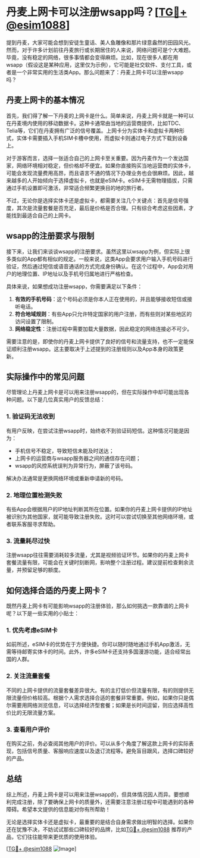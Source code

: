 # 丹麦上网卡可以注册wsapp吗？[[TG💪+ @esim1088](https://t.me/s/esim1088)]

提到丹麦，大家可能会想到安徒生童话、美人鱼雕像和那片绿意盎然的田园风光。然而，对于许多计划前往丹麦旅行或长期居住的人来说，网络问题可是个大难题。毕竟，没有稳定的网络，很多事情都会变得麻烦。比如，现在很多人都在用wsapp（假设这是某种应用，这里仅为示例），它可能是社交软件、支付工具，或者是一个非常实用的生活类App。那么问题来了：丹麦上网卡可以注册wsapp吗？

## 丹麦上网卡的基本情况

首先，我们得了解一下丹麦的上网卡是什么。简单来说，丹麦上网卡就是一种可以在丹麦境内使用的移动数据卡。这种卡通常由当地的运营商提供，比如TDC、Telia等，它们在丹麦拥有广泛的信号覆盖。上网卡分为实体卡和虚拟卡两种形式，实体卡需要插入手机SIM卡槽中使用，而虚拟卡则通过电子方式下载到设备上。

对于游客而言，选择一张适合自己的上网卡至关重要。因为丹麦作为一个发达国家，网络环境相对稳定，但价格却不便宜。如果你直接购买当地运营商的实体卡，可能会发现流量费用高昂，而且语言不通的情况下办理业务也会很麻烦。因此，越来越多的人开始倾向于选择虚拟卡，也就是eSIM卡。eSIM卡无需物理插拔，只需通过手机设置即可激活，非常适合频繁更换目的地的旅行者。

不过，无论你是选择实体卡还是虚拟卡，都需要关注几个关键点：首先是信号强度，其次是流量套餐是否充足，最后是价格是否合理。只有综合考虑这些因素，才能找到最适合自己的上网卡。

## wsapp的注册要求与限制

接下来，让我们来谈谈wsapp的注册要求。虽然这里以wsapp为例，但实际上很多类似的App都有相似的规定。一般来说，这类App会要求用户输入手机号码进行验证，然后通过短信或语音通话的方式完成身份确认。在这个过程中，App会对用户的地理位置、IP地址以及手机号归属地进行严格检查。

具体来说，如果想成功注册wsapp，你需要满足以下条件：

1. **有效的手机号码**：这个号码必须是你本人正在使用的，并且能够接收短信或接听电话。
2. **符合地域规则**：有些App只允许特定国家的用户注册，而有些则对某些地区的访问设置了限制。
3. **网络稳定性**：注册过程中需要加载大量数据，因此稳定的网络连接必不可少。

需要注意的是，即使你的丹麦上网卡提供了良好的信号和流量支持，也不一定能保证顺利注册wsapp。这主要取决于上述提到的注册规则以及App本身的政策更新。

## 实际操作中的常见问题

尽管理论上丹麦上网卡是可以用来注册wsapp的，但在实际操作中却可能出现各种问题。以下是几位真实用户的反馈总结：

### 1. 验证码无法收到
有用户反映，在尝试注册wsapp时，始终收不到验证码短信。这种情况可能是因为：
- 手机信号不稳定，导致短信未能及时送达；
- 上网卡的运营商与wsapp服务器之间的通信存在问题；
- wsapp的风控系统误判为异常行为，屏蔽了该号码。

解决办法通常是更换网络环境或重新申请新的号码。

### 2. 地理位置检测失败
有些App会根据用户的IP地址判断其所在位置。如果你的丹麦上网卡提供的IP地址被识别为其他国家，就可能导致注册失败。这时可以尝试切换至其他网络环境，或者联系客服寻求帮助。

### 3. 流量耗尽过快
注册wsapp往往需要消耗较多流量，尤其是视频验证环节。如果你的丹麦上网卡套餐流量有限，可能会在关键时刻断网，影响整个注册过程。建议提前检查剩余流量，并预留足够的额度。

## 如何选择合适的丹麦上网卡？

既然丹麦上网卡有可能影响wsapp的注册体验，那么如何挑选一款靠谱的上网卡呢？以下是一些实用的小贴士：

### 1. 优先考虑eSIM卡
如前所述，eSIM卡的优势在于方便快捷。你可以随时随地通过手机App激活，无需等待邮寄实体卡的时间。此外，许多eSIM卡还支持多国漫游功能，适合经常出国的人群。

### 2. 关注流量套餐
不同的上网卡提供的流量套餐差异很大。有的主打低价但流量有限，有的则提供无限流量但价格较高。根据个人需求选择合适的套餐非常重要。例如，如果你只是偶尔需要用网络浏览信息，可以选择经济型套餐；如果是长时间逗留，则应选择高性价比的无限流量方案。

### 3. 查看用户评价
在购买之前，务必查阅其他用户的评价。可以从多个角度了解这款上网卡的实际表现，包括信号质量、客服响应速度以及退订流程等。避免盲目跟风，选择口碑较好的产品。

## 总结

综上所述，丹麦上网卡是可以用来注册wsapp的，但具体情况因人而异。要想顺利完成注册，除了要确保上网卡的质量外，还需要注意注册过程中可能遇到的各种障碍。希望本文提供的信息能对你有所帮助！

无论是选择实体卡还是虚拟卡，最重要的是结合自身需求做出明智的选择。如果你还在犹豫不决，不妨试试那些口碑较好的品牌，比如[TG💪+ @esim1088](https://t.me/s/esim1088) 推荐的产品，它们往往能带来更优质的使用体验。

[[TG💪+ @esim1088](https://t.me/s/esim1088) ![Image](https://i.postimg.cc/4NQfJmqS/Snipaste-2025-05-13-00-14-12.png)]